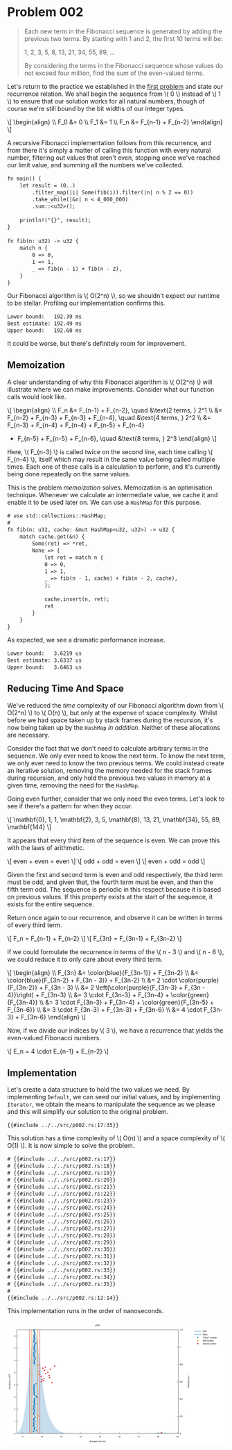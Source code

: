 # Problem 002

> Each new term in the Fibonacci sequence is generated by adding the
> previous two terms. By starting with 1 and 2, the first 10 terms
> will be:
>
> 1, 2, 3, 5, 8, 13, 21, 34, 55, 89, ...
>
> By considering the terms in the Fibonacci sequence whose values do
> not exceed four million, find the sum of the even-valued terms.

Let's return to the practice we established in the [first
problem](p001.md) and state our recurrence relation. We shall begin
the sequence from \\( 0 \\) instead of \\( 1 \\) to ensure that our
solution works for all natural numbers, though of course we're still
bound by the bit widths of our integer types.

\\[
\begin{align}
\\\ F_0 &= 0
\\\ F_1 &= 1
\\\ F_n &= F_{n-1} + F_{n-2}
\end{align}
\\]

A recursive Fibonacci implementation follows from this recurrence, and
from there it's simply a matter of calling this function with every
natural number, filtering out values that aren't even, stopping once
we've reached our limit value, and summing all the numbers we've
collected.

```rust,editable
fn main() {
    let result = (0..)
		.filter_map(|i| Some(fib(i)).filter(|n| n % 2 == 0))
		.take_while(|&n| n < 4_000_000)
		.sum::<u32>();

    println!("{}", result);
}

fn fib(n: u32) -> u32 {
	match n {
		0 => 0,
		1 => 1,
		_ => fib(n - 1) + fib(n - 2),
	}
}
```

Our Fibonacci algorithm is \\( O(2^n) \\), so we shouldn't expect our
runtime to be stellar. Profiling our implementation confirms this.

```text
Lower bound:   192.39 ms
Best estimate: 192.49 ms
Upper bound:   192.60 ms
```

It could be worse, but there's definitely room for improvement.

## Memoization

A clear understanding of why this Fibonacci algorithm is \\( O(2^n)
\\) will illustrate where we can make improvements. Consider what our
function calls would look like.

\\[
\begin{align}
\\\ F_n &= F_{n-1} + F_{n-2}, \quad &\text{2 terms, } 2^1
\\\ &= F_{n-2} + F_{n-3} + F_{n-3} + F_{n-4}, \quad &\text{4 terms, } 2^2
\\\ &= F_{n-3} + F_{n-4} + F_{n-4} + F_{n-5} + F_{n-4}
+ F_{n-5} + F_{n-5} + F_{n-6}, \quad &\text{8 terms, } 2^3
\end{align}
\\]

Here, \\( F_{n-3} \\) is called twice on the second line, each time
calling \\( F_{n-4} \\), itself which may result in the same value
being called multiple times. Each one of these calls is a calculation
to perform, and it's currently being done repeatedly on the same
values.

This is the problem _memoization_ solves. Memoization is an
optimisation technique. Whenever we calculate an intermediate value,
we cache it and enable it to be used later on. We can use a `HashMap`
for this purpose.

```rust,no_run,noplaypen
# use std::collections::HashMap;
#
fn fib(n: u32, cache: &mut HashMap<u32, u32>) -> u32 {
    match cache.get(&n) {
        Some(ret) => *ret,
        None => {
            let ret = match n {
	        0 => 0,
	        1 => 1,
	        _ => fib(n - 1, cache) + fib(n - 2, cache),
            };

            cache.insert(n, ret);
            ret
        }
    }
}
```

As expected, we see a dramatic performance increase.

```text
Lower bound:   3.6219 us
Best estimate: 3.6337 us
Upper bound:   3.6463 us
```

## Reducing Time And Space

We've reduced the _time_ complexity of our Fibonacci algorithm down
from \\( O(2^n) \\) to \\( O(n) \\), but only at the expense of space
complexity. Whilst before we had space taken up by stack frames during
the recursion, it's now being taken up by the `HashMap` _in
addition_. Neither of these allocations are necessary.

Consider the fact that we don't need to calculate arbitrary terms in
the sequence. We only ever need to know the next term. To know the
next term, we only ever need to know the two previous terms. We could
instead create an iterative solution, removing the memory needed for
the stack frames during recursion, and only hold the previous two
values in memory at a given time, removing the need for the `HashMap`.

Going even further, consider that we only need the even terms. Let's
look to see if there's a pattern for when they occur.

\\[ \mathbf{0}, 1, 1, \mathbf{2}, 3, 5, \mathbf{8}, 13, 21,
\mathbf{34}, 55, 89, \mathbf{144} \\]

It appears that every third item of the sequence is even. We can prove
this with the laws of arithmetic.

\\[ even + even = even \\]
\\[ odd + odd = even \\]
\\[ even + odd = odd \\]

Given the first and second term is even and odd respectively, the
third term must be odd, and given that, the fourth term must be even,
and then the fifth term odd. The sequence is periodic in this respect
because it is based on previous values. If this property exists at the
start of the sequence, it exists for the entire sequence.

Return once again to our recurrence, and observe it can be written in
terms of every third term.

\\[ F_n = F_{n-1} + F_{n-2} \\]
\\[ F_{3n} = F_{3n-1} + F_{3n-2} \\]

If we could formulate the recurrence in terms of the \\( n - 3 \\) and
\\( n - 6 \\), we could reduce it to only care about every third term.

\\[
\begin{align}
\\\ F_{3n} &= \color{blue}{F_{3n-1}} + F_{3n-2}
\\\ &= \color{blue}{F_{3n-2} + F_{3n - 3}} + F_{3n-2}
\\\ &= 2 \cdot \color{purple}{F_{3n-2}} + F_{3n - 3}
\\\ &= 2 \left(\color{purple}{F_{3n-3} + F_{3n - 4}}\right) + F_{3n-3}
\\\ &= 3 \cdot F_{3n-3} + F_{3n-4} + \color{green}{F_{3n-4}}
\\\ &= 3 \cdot F_{3n-3} + F_{3n-4} + \color{green}{F_{3n-5} + F_{3n-6}}
\\\ &= 3 \cdot F_{3n-3} + F_{3n-3} + F_{3n-6}
\\\ &= 4 \cdot F_{3n-3} + F_{3n-6}
\end{align}
\\]

Now, if we divide our indices by \\( 3 \\), we have a recurrence that
yields the even-valued Fibonacci numbers.

\\[ E_n = 4 \cdot E_{n-1} + E_{n-2} \\]

## Implementation

Let's create a data structure to hold the two values we need. By
implementing `Default`, we can seed our initial values, and by
implementing `Iterator`, we obtain the means to manipulate the
sequence as we please and this will simplify our solution to the
original problem.

```rust,no_run,noplaypen
{{#include ../../src/p002.rs:17:35}}
```

This solution has a time complexity of \\( O(n) \\) and a space
complexity of \\( O(1) \\). It is now simple to solve the problem.

```rust,no_run,noplaypen
# {{#include ../../src/p002.rs:17}}
# {{#include ../../src/p002.rs:18}}
# {{#include ../../src/p002.rs:19}}
# {{#include ../../src/p002.rs:20}}
# {{#include ../../src/p002.rs:21}}
# {{#include ../../src/p002.rs:22}}
# {{#include ../../src/p002.rs:23}}
# {{#include ../../src/p002.rs:24}}
# {{#include ../../src/p002.rs:25}}
# {{#include ../../src/p002.rs:26}}
# {{#include ../../src/p002.rs:27}}
# {{#include ../../src/p002.rs:28}}
# {{#include ../../src/p002.rs:29}}
# {{#include ../../src/p002.rs:30}}
# {{#include ../../src/p002.rs:31}}
# {{#include ../../src/p002.rs:32}}
# {{#include ../../src/p002.rs:33}}
# {{#include ../../src/p002.rs:34}}
# {{#include ../../src/p002.rs:35}}
#
{{#include ../../src/p002.rs:12:14}}
```

This implementation runs in the order of nanoseconds.

![PDF](benchmarks/p002/report/pdf.svg)
